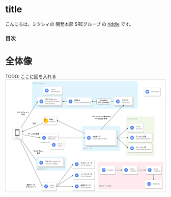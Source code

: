 # title

こんにちは。ミクシィの 開発本部 SREグループ の [riddle](https://twitter.com/riddle_tec) です。

### 目次

# 全体像

TODO: ここに図を入れる
![picture 1](images/all.drawio.png)  

